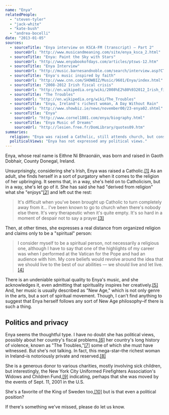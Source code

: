 ```yaml
---
name: "Enya"
relatedPeople:
  - "steven-tyler"
  - "jack-white"
  - "kate-bush"
  - "andrea-bocelli"
date: "2013-01-05"
sources:
  - sourceTitle: "Enya interview on KSCA-FM (transcript) – Part 2"
    sourceUrl: "http://www.musicandmeaning.com/site/enya_ksca_2.html"
  - sourceTitle: "Enya: Paint the Sky with Stars"
    sourceUrl: "http://www.enyabookofdays.com/articles/ptsws-12.htm"
  - sourceTitle: "Enya Interview"
    sourceUrl: "http://music.barnesandnoble.com/search/interview.asp?CTR=68231"
  - sourceTitle: "Enya's music inspired by faith"
    sourceUrl: "http://www.cnn.com/SHOWBIZ/Music/9601/Enya/index.html"
  - sourceTitle: "2008-2012 Irish fiscal crisis"
    sourceUrl: "http://en.wikipedia.org/wiki/2008%E2%80%932012_Irish_financial_crisis"
  - sourceTitle: "The Troubles"
    sourceUrl: "http://en.wikipedia.org/wiki/The_Troubles"
  - sourceTitle: "Enya, Ireland's richest woman, A Day Without Rain"
    sourceUrl: "http://www.showbiz.ie/news/november00/23-enya02.shtml"
  - sourceTitle: "Enya"
    sourceUrl: "http://www.cornel1801.com/enya/biography.html"
  - sourceTitle: "Enya Music of Dreams"
    sourceUrl: "http://lesien.free.fr/DomLibrary/quotes09.htm"
summaries:
  religion: "Enya was raised a Catholic, still attends church, but considers herself \"spiritual not religious.\""
  politicalViews: "Enya has not expressed any political views."
---
```


Enya, whose real name is Eithne Ní Bhraonáin, was born and raised in Gaoth Dobhair, County Donegal, Ireland.

Unsurprisingly, considering she's Irish, Enya was raised a Catholic.<a class="source-citation" href="#http%3A%2F%2Fwww.musicandmeaning.com%2Fsite%2Fenya_ksca_2.html" title="Enya interview on KSCA-FM (transcript) – Part 2">[1]</a> As an adult, she finds herself in a sort of purgatory when it comes to the religion of her upbringing. It seems that, in a way, she's held on to Catholicism, but in a way, she's let go of it. She has said she had "derived from religion" what she "enjoys"<a class="source-citation" href="#http%3A%2F%2Fwww.musicandmeaning.com%2Fsite%2Fenya_ksca_2.html" title="Enya interview on KSCA-FM (transcript) – Part 2">[2]</a> and left out the rest:

>It's difficult when you've been brought up Catholic to turn completely away from it… I've been known to go to church when there's nobody else there. It's very therapeutic when it's quite empty. It's so hard in a moment of despair not to say a prayer.<a class="source-citation" href="#http%3A%2F%2Fwww.enyabookofdays.com%2Farticles%2Fptsws-12.htm" title="Enya: Paint the Sky with Stars">[3]</a>

Then, at other times, she expresses a real distance from organized religion and claims only to be a "spiritual" person:

>I consider myself to be a spiritual person, not necessarily a religious one, although I have to say that one of the highlights of my career was when I performed at the Vatican for the Pope and had an audience with him. My core beliefs would revolve around the idea that we should live to the best of our abilities — we should live and let live.<a class="source-citation" href="#http%3A%2F%2Fmusic.barnesandnoble.com%2Fsearch%2Finterview.asp%3FCTR%3D68231" title="Enya Interview">[4]</a>

There is an undeniable spiritual quality to Enya's music, and she acknowledges it, even admitting that spirituality inspires her creatively.<a class="source-citation" href="#http%3A%2F%2Fwww.cnn.com%2FSHOWBIZ%2FMusic%2F9601%2FEnya%2Findex.html" title="Enya&apos;s music inspired by faith">[5]</a> And, her music is usually described as "New Age," which is not only genre in the arts, but a sort of spiritual movement. Though, I can't find anything to suggest that Enya herself follows any sort of New Age philosophy–if there is such a thing.


## Politics and privacy

Enya seems the thoughtful type. I have no doubt she has political views, possibly about her country's fiscal problems,<a class="source-citation" href="#http%3A%2F%2Fen.wikipedia.org%2Fwiki%2F2008%25E2%2580%25932012_Irish_financial_crisis" title="2008-2012 Irish fiscal crisis">[6]</a> her country's long history of violence, known as "The Troubles,"<a class="source-citation" href="#http%3A%2F%2Fen.wikipedia.org%2Fwiki%2FThe_Troubles" title="The Troubles">[7]</a> some of which she must have witnessed. But she's not talking. In fact, this mega-star–the richest woman in Ireland–is notoriously private and reserved.<a class="source-citation" href="#http%3A%2F%2Fwww.showbiz.ie%2Fnews%2Fnovember00%2F23-enya02.shtml" title="Enya, Ireland&apos;s richest woman, A Day Without Rain">[8]</a>

She is a generous donor to various charities, mostly involving sick children, but interestingly, the New York City Uniformed Firefighters Association's Widows and Children Fund,<a class="source-citation" href="#http%3A%2F%2Fwww.cornel1801.com%2Fenya%2Fbiography.html" title="Enya">[9]</a> indicating, perhaps that she was moved by the events of Sept. 11, 2001 in the U.S.

She's a favorite of the King of Sweden too,<a class="source-citation" href="#http%3A%2F%2Flesien.free.fr%2FDomLibrary%2Fquotes09.htm" title="Enya Music of Dreams">[10]</a> but is that even a political position?

If there's something we've missed, please do let us know.